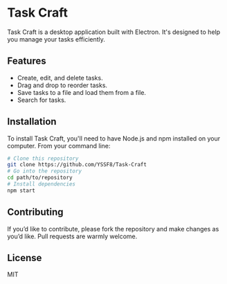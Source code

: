 # Task Craft

Task Craft is a desktop application built with Electron. It's designed to help you manage your tasks efficiently.

## Features

- Create, edit, and delete tasks.
- Drag and drop to reorder tasks.
- Save tasks to a file and load them from a file.
- Search for tasks.

## Installation

To install Task Craft, you'll need to have Node.js and npm installed on your computer. From your command line:

```bash
# Clone this repository
git clone https://github.com/YSSF8/Task-Craft
# Go into the repository
cd path/to/repository
# Install dependencies
npm start
```

## Contributing

If you’d like to contribute, please fork the repository and make changes as you’d like. Pull requests are warmly welcome.

## License

MIT
